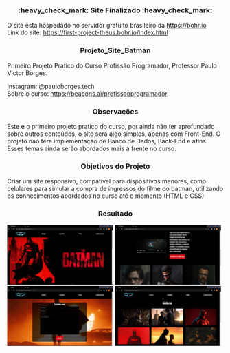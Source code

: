 <h3 align="center"> 
    :heavy_check_mark:  Site Finalizado  :heavy_check_mark:
</h3>

O site esta hospedado no servidor gratuito brasileiro da https://bohr.io <br>
Link do site: https://first-project-theus.bohr.io/index.html

<h3 align="center">Projeto_Site_Batman</h3>
Primeiro Projeto Pratico do Curso Profissão Programador, Professor Paulo Victor Borges.

Instagram: @pauloborges.tech <br>
Sobre o curso: https://beacons.ai/profissaoprogramador

<h3 align="center">Observações</h3>
<p>Este é o primeiro projeto pratico do curso, por ainda não ter aprofundado sobre outros conteúdos, o site será algo simples, apenas com Front-End. O projeto não tera implementação de Banco de Dados, Back-End e afins. Esses temas ainda serão abordados mais a frente no curso.</p> 

<h3 align="center">Objetivos do Projeto</h3>
<p>Criar um site responsivo, compativel para dispositivos menores, como celulares para simular a compra de ingressos do filme do batman, utilizando os conhecimentos abordados no curso até o momento (HTML e CSS)</p>

<h3 align="center">Resultado</h3>

<div style="display: flex, justify-content: space-evenly;">
    <img width="49%" src="https://github.com/M4theus13/Assets_Projects/blob/main/Projeto_Site_Batman_Prints/pag1.png">
    <img width="49%" src="https://github.com/M4theus13/Assets_Projects/blob/main/Projeto_Site_Batman_Prints/pag1.2.png">
    <img width="49%" src="https://github.com/M4theus13/Assets_Projects/blob/main/Projeto_Site_Batman_Prints/pag2.png">
    <img width="49%" src="https://github.com/M4theus13/Assets_Projects/blob/main/Projeto_Site_Batman_Prints/pag3.png">
</div>
